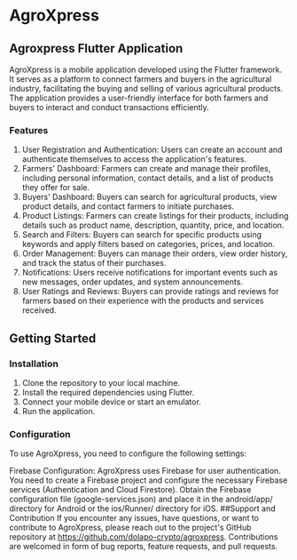 # AgroXpress
## Agroxpress Flutter Application
AgroXpress is a mobile application developed using the Flutter framework. It serves as a platform to connect farmers and buyers in the agricultural industry, facilitating the buying and selling of various agricultural products. The application provides a user-friendly interface for both farmers and buyers to interact and conduct transactions efficiently.

### Features
1. User Registration and Authentication: Users can create an account and authenticate themselves to access the application's features.
2. Farmers' Dashboard: Farmers can create and manage their profiles, including personal information, contact details, and a list of products they offer for sale.
3. Buyers' Dashboard: Buyers can search for agricultural products, view product details, and contact farmers to initiate purchases.
4. Product Listings: Farmers can create listings for their products, including details such as product name, description, quantity, price, and location.
5. Search and Filters: Buyers can search for specific products using keywords and apply filters based on categories, prices, and location.
6. Order Management: Buyers can manage their orders, view order history, and track the status of their purchases.
7. Notifications: Users receive notifications for important events such as new messages, order updates, and system announcements.
8. User Ratings and Reviews: Buyers can provide ratings and reviews for farmers based on their experience with the products and services received.

## Getting Started
### Installation
1. Clone the repository to your local machine.
2. Install the required dependencies using Flutter.
3. Connect your mobile device or start an emulator.
4. Run the application.

### Configuration
  To use AgroXpress, you need to configure the following settings:

   Firebase Configuration: AgroXpress uses Firebase for user authentication. You need to create a Firebase project and configure the necessary Firebase services (Authentication 
   and Cloud Firestore). Obtain the Firebase configuration file (google-services.json) and place it in the android/app/ directory for Android or the ios/Runner/ directory for 
   iOS.
##Support and Contribution
If you encounter any issues, have questions, or want to contribute to AgroXpress, please reach out to the project's GitHub repository at https://github.com/dolapo-crypto/agroxpress. Contributions are welcomed in form of bug reports, feature requests, and pull requests.
